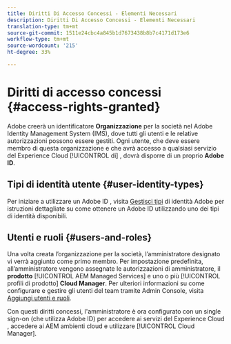 ```yaml
---
title: Diritti Di Accesso Concessi - Elementi Necessari
description: Diritti Di Accesso Concessi - Elementi Necessari
translation-type: tm+mt
source-git-commit: 1511e24cbc4a845b1d7673438b8b7c4171d173e6
workflow-type: tm+mt
source-wordcount: '215'
ht-degree: 33%

---
```



# Diritti di accesso concessi {#access-rights-granted}

 Adobe creerà un identificatore **Organizzazione** per la società nel Adobe   Identity Management System (IMS), dove tutti gli utenti e le relative autorizzazioni possono essere gestiti. Ogni utente, che deve essere membro di questa organizzazione e che avrà accesso a qualsiasi servizio del Experience Cloud [!UICONTROL di] , dovrà disporre di un proprio **Adobe ID**.

## Tipi di identità utente {#user-identity-types}

Per iniziare a utilizzare un Adobe ID , visita [Gestisci  tipi](https://helpx.adobe.com/enterprise/using/identity.html) di identità Adobe per istruzioni dettagliate su come ottenere un Adobe ID  utilizzando uno dei tipi di identità disponibili.

## Utenti e ruoli {#users-and-roles}

Una volta creata l’organizzazione per la società, l’amministratore designato vi verrà aggiunto come primo membro. Per impostazione predefinita, all’amministratore vengono assegnate le autorizzazioni di amministratore, il **prodotto** [!UICONTROL AEM Managed Services] e uno o più [!UICONTROL profili di prodotto] **Cloud Manager**. Per ulteriori informazioni su come configurare e gestire gli utenti del team tramite Admin Console, visita [Aggiungi utenti e ruoli](add-users-roles.md).

Con questi diritti concessi, l&#39;amministratore è ora configurato con un single sign-on (che utilizza  Adobe ID) per accedere ai servizi del Experience Cloud  , accedere ai AEM ambienti cloud e utilizzare [!UICONTROL Cloud Manager].
